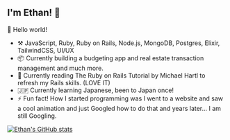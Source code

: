 ## I'm Ethan! :wave:

🎊 Hello world!

- :hammer_and_pick: JavaScript, Ruby, Ruby on Rails, Node.js, MongoDB, Postgres, Elixir, TailwindCSS, UI/UX
- :package: Currently building a budgeting app and real estate transaction management and much more.
- :book: Currently reading The Ruby on Rails Tutorial by Michael Hartl to refresh my Rails skills. (LOVE IT)
- 🇯🇵 Currently learning Japanese, been to Japan once!
- ⚡ Fun fact! How I started programming was I went to a website and saw a cool animation and just Googled how to do that and years later... I am still Googling.

[![Ethan's GitHub stats](https://github-readme-stats.vercel.app/api?username=moffatethan)](https://github.com/anuraghazra/github-readme-stats)
